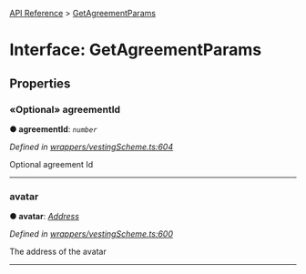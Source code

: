 [API Reference](../README.md) > [GetAgreementParams](../interfaces/GetAgreementParams.md)



# Interface: GetAgreementParams


## Properties
<a id="agreementId"></a>

### «Optional» agreementId

**●  agreementId**:  *`number`* 

*Defined in [wrappers/vestingScheme.ts:604](https://github.com/daostack/arc.js/blob/f343aa24/lib/wrappers/vestingScheme.ts#L604)*



Optional agreement Id




___

<a id="avatar"></a>

###  avatar

**●  avatar**:  *[Address](../#Address)* 

*Defined in [wrappers/vestingScheme.ts:600](https://github.com/daostack/arc.js/blob/f343aa24/lib/wrappers/vestingScheme.ts#L600)*



The address of the avatar




___


